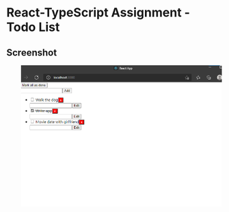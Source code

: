# React-TypeScript Assignment - Todo List

## Screenshot
<pre>
    <img src="public/screenshot/react-typescript.png" />
</pre>